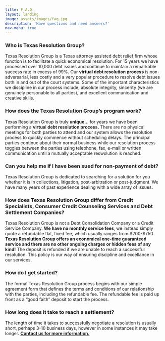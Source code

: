 ```yaml
---
title: F.A.Q.
layout: landing
image: assets/images/faq.jpg
description: 'Have questions and need answers?'
nav-menu: true
---
```

<!-- Main -->
<div id="main">

<!-- One -->
<section id="one">
	<div class="inner">
    <p><span style="color:blue"><h3>Who is Texas Resolution Group?</h3></span>
    <p>Texas Resolution Group is a Texas attorney assisted debt relief firm whose function
                  is to facilitate a quick economical resolution. For 15 years we have processed over
                  10,000 debt issues and continue to maintain a remarkable success rate in excess of 99%.
                  Our <span style="font-weight:bold">virtual debt resolution process</span> is non-adversarial, less costly and a very popular
                  procedure to resolve debt issues both in and out of the court systems. Some of the
                  important characteristics we discipline in our process include, absolute integrity, sincerity
                  (we are genuinely personable to all parties), and excellent communication and creative
                  skills.</p>
    <p><span style="color:blue"><h3>How does the Texas Resolution Group’s program work?</h3></span>
    <p>Texas Resolution Group is truly <span style="font-weight:bold">unique... </span>for years we have been performing a
                  <span style="font-weight:bold">virtual debt resolution process.</span> There are no physical meetings for both parties to attend
                  and our system allows the resolution process to quickly commence without scheduling
                  delays. The principal parties continue about their normal business while our resolution
                  process toggles between the parties using telephone, fax, e-mail or written
                  communication until a mutually acceptable reswolution is reached.</p>
    <p><span style="color:blue"><h3>Can you help me if I have been sued for non-payment of debt?</h3></span>
    <p>Texas Resolution Group is dedicated to searching for a solution for you whether it is
                  in collections, litigation, post-arbitration or post-judgment. We have many years of past
                  experience dealing with a wide array of issues.</p>
    <p><span style="color:blue"><h3>How does Texas Resolution Group differ from Credit Specialists, Consumer Credit Counseling Services and Debt Settlement Companies?</h3></span>
    <p>Texas Resolution Group is not a Debt Consolidation Company or a Credit Service
                  Company. <span style="font-weight:bold">We have no monthly service fees</span>, we instead simply quote a refundable flat,
                  fixed fee, which usually ranges from $200-$750. <span style="font-weight:bold">Texas Resolution Group offers an
                  economical one-time guaranteed service and there are no other ongoing charges or
                  hidden fees of any kind!</span> The deposit is refunded if we are unable to reach a successful
                  resolution. This policy is our way of ensuring discipline and excellance in our services.</p>
    <p><span style="color:blue"><h3>How do I get started?</h3></span>
    <p>The formal Texas Resolution Group process begins with our simple agreement form
                  that defines the terms and conditions of our relationship with the parties, including the
                  refundable fee. The refundable fee is paid up front as a “good faith” deposit to start the
                  process.</p>
    <p><span style="color:blue"><h3>How long does it take to reach a settlement?</h3></span>
    <p>The length of time it takes to successfully negotiate a resolution is usually short,
                  perhaps 3-10 business days, however in some instances it may take longer.
                  <span style="font-weight: bold"><a href="mailto:intake@txrgp.com?subject=Intake Request">Contact us for more information.</a></span></p>
